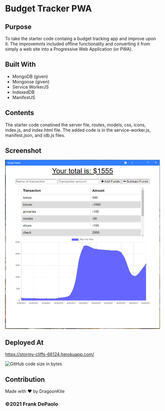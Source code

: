 # Budget Tracker PWA

## Purpose
To take the starter code containg a budget tracking app and improve upon it. The improvemnts included offline functionality and converting it from simply a web site into a Progressive Web Application (or PWA). 

## Built With
* MongoDB (given)
* Mongoose (given)
* Service WorkerJS
* IndexedDB
* ManifestJS

## Contents
The starter code conatined the server file, routes, models, css, icons, index.js, and index.html file. The added code is in the service-worker.js, manifest.json, and idb.js files.

## Screenshot
![Example screenshot](./screenshot.PNG)

## Deployed At
https://stormy-cliffs-66124.herokuapp.com/

![GitHub code size in bytes](https://img.shields.io/github/languages/code-size/DragoonKite/budget-tracker-pwa)

## Contribution
Made with ❤️ by DragoonKite

### ©️2021 Frank DePaolo
